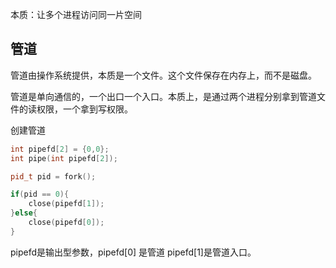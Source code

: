 本质：让多个进程访问同一片空间
## 管道
管道由操作系统提供，本质是一个文件。这个文件保存在内存上，而不是磁盘。

管道是单向通信的，一个出口一个入口。本质上，是通过两个进程分别拿到管道文件的读权限，一个拿到写权限。

创建管道
```C++
int pipefd[2] = {0,0};
int pipe(int pipefd[2]);

pid_t pid = fork();

if(pid == 0){
	close(pipefd[1]);
}else{
	close(pipefd[0]);
}
```
pipefd是输出型参数，pipefd\[0\] 是管道 pipefd\[1\]是管道入口。